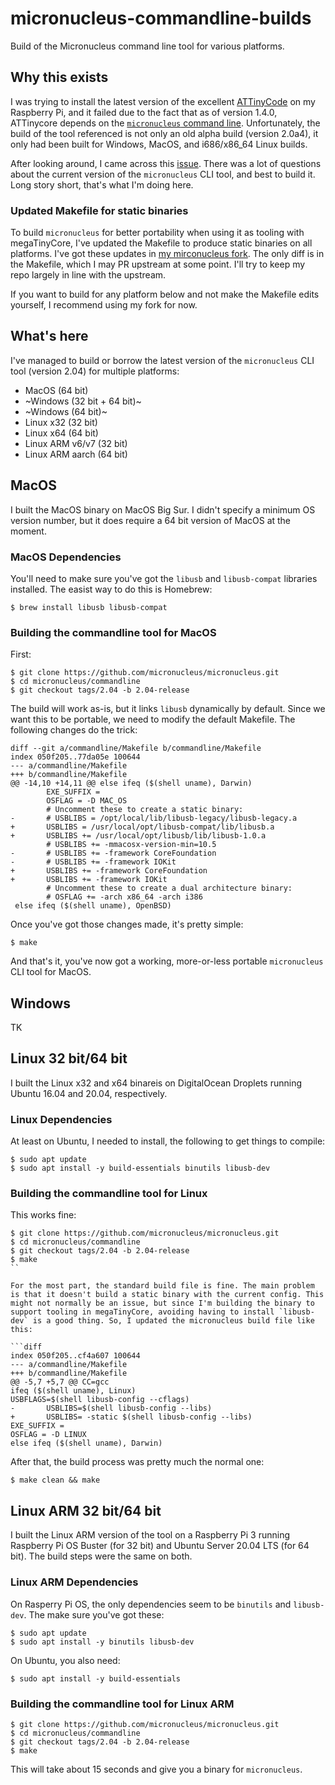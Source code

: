 # micronucleus-commandline-builds

Build of the Micronucleus command line tool for various platforms.

## Why this exists

I was trying to install the latest version of the excellent [ATTinyCode](https://github.com/SpenceKonde/ATTinyCore) on my Raspberry Pi, and it failed due to the fact that as of version 1.4.0, ATTinycore depends on the [`micronucleus` command line](https://github.com/micronucleus/micronucleus/tree/master/commandline). Unfortunately, the build of the tool referenced is not only an old alpha build (version 2.0a4), it only had been built for Windows, MacOS, and i686/x86_64 Linux builds.

After looking around, I came across this [issue](https://github.com/SpenceKonde/ATTinyCore/issues/465). There was a lot of questions about the current version of the `micronucleus` CLI tool, and best to build it. Long story short, that's what I'm doing here.

### Updated Makefile for static binaries

To build `micronucleus` for better portability when using it as tooling with megaTinyCore, I've updated the Makefile to produce static binaries on all platforms. I've got these updates in [my mirconucleus fork](https://github.com/stonehippo/micronucleus). The only diff is in the Makefile, which I may PR upstream at some point. I'll try to keep my repo largely in line with the upstream.

If you want to build for any platform below and not make the Makefile edits yourself, I recommend using my fork for now.

## What's here

I've managed to build or borrow the latest version of the `micronucleus` CLI tool (version 2.04) for multiple platforms:

- MacOS (64 bit)
- ~Windows (32 bit + 64 bit)~
- ~Windows (64 bit)~
- Linux x32 (32 bit)
- Linux x64 (64 bit)
- Linux ARM v6/v7 (32 bit)
- Linux ARM aarch (64 bit)

## MacOS

I built the MacOS binary on MacOS Big Sur. I didn't specify a minimum OS version number, but it does require a 64 bit version of MacOS at the moment.

### MacOS Dependencies

You'll need to make sure you've got the `libusb` and `libusb-compat` libraries installed. The easist way to do this is Homebrew:

```
$ brew install libusb libusb-compat
```

### Building the commandline tool for MacOS

First:

```
$ git clone https://github.com/micronucleus/micronucleus.git
$ cd micronucleus/commandline
$ git checkout tags/2.04 -b 2.04-release
```

The build will work as-is, but it links `libusb` dynamically by default. Since we want this to be portable, we need to modify the default Makefile. The following changes do the trick:

```
diff --git a/commandline/Makefile b/commandline/Makefile
index 050f205..77da05e 100644
--- a/commandline/Makefile
+++ b/commandline/Makefile
@@ -14,10 +14,11 @@ else ifeq ($(shell uname), Darwin)
        EXE_SUFFIX =
        OSFLAG = -D MAC_OS
        # Uncomment these to create a static binary:
-       # USBLIBS = /opt/local/lib/libusb-legacy/libusb-legacy.a
+       USBLIBS = /usr/local/opt/libusb-compat/lib/libusb.a
+       USBLIBS += /usr/local/opt/libusb/lib/libusb-1.0.a
        # USBLIBS += -mmacosx-version-min=10.5
-       # USBLIBS += -framework CoreFoundation
-       # USBLIBS += -framework IOKit
+       USBLIBS += -framework CoreFoundation
+       USBLIBS += -framework IOKit
        # Uncomment these to create a dual architecture binary:
        # OSFLAG += -arch x86_64 -arch i386
 else ifeq ($(shell uname), OpenBSD)
```

Once you've got those changes made, it's pretty simple:

```
$ make
```

And that's it, you've now got a working, more-or-less portable `micronucleus` CLI tool for MacOS.

## Windows

TK

## Linux 32 bit/64 bit

I built the Linux x32 and x64 binareis on DigitalOcean Droplets running Ubuntu 16.04 and 20.04, respectively.

### Linux Dependencies

At least on Ubuntu, I needed to install, the following to get things to compile:

```
$ sudo apt update
$ sudo apt install -y build-essentials binutils libusb-dev
```

### Building the commandline tool for Linux

This works fine:

```
$ git clone https://github.com/micronucleus/micronucleus.git
$ cd micronucleus/commandline
$ git checkout tags/2.04 -b 2.04-release
$ make
``

For the most part, the standard build file is fine. The main problem is that it doesn't build a static binary with the current config. This might not normally be an issue, but since I'm building the binary to support tooling in megaTinyCore, avoiding having to install `libusb-dev` is a good thing. So, I updated the micronucleus build file like this:

```diff
index 050f205..cf4a607 100644                                                                                           --- a/commandline/Makefile                                                                                              +++ b/commandline/Makefile                                                                                              @@ -5,7 +5,7 @@ CC=gcc                                                                                                                                                                                                                           ifeq ($(shell uname), Linux)                                                                                                   USBFLAGS=$(shell libusb-config --cflags)                                                                        -       USBLIBS=$(shell libusb-config --libs)                                                                           +       USBLIBS= -static $(shell libusb-config --libs)                                                                          EXE_SUFFIX =                                                                                                            OSFLAG = -D LINUX                                                                                                else ifeq ($(shell uname), Darwin) 
```

After that, the build process was pretty much the normal one:

```
$ make clean && make
```


## Linux ARM 32 bit/64 bit

I built the Linux ARM version of the tool on a Raspberry Pi 3 running Raspberry Pi OS Buster (for 32 bit) and Ubuntu Server 20.04 LTS (for 64 bit). The build steps were the same on both.

### Linux ARM Dependencies

On Rasperry Pi OS, the only dependencies seem to be `binutils` and `libusb-dev`. The make sure you've got these:

```
$ sudo apt update 
$ sudo apt install -y binutils libusb-dev
```

On Ubuntu, you also need:

```
$ sudo apt install -y build-essentials
```

### Building the commandline tool for Linux ARM

```
$ git clone https://github.com/micronucleus/micronucleus.git
$ cd micronucleus/commandline
$ git checkout tags/2.04 -b 2.04-release
$ make
```

This will take about 15 seconds and give you a binary for `micronucleus`.
